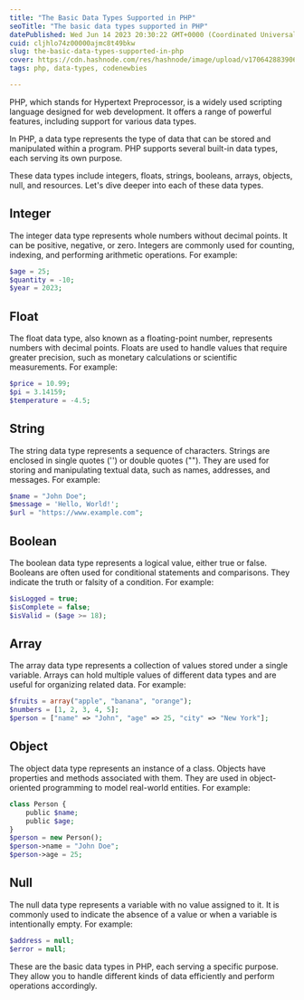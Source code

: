 ```yaml
---
title: "The Basic Data Types Supported in PHP"
seoTitle: "The basic data types supported in PHP"
datePublished: Wed Jun 14 2023 20:30:22 GMT+0000 (Coordinated Universal Time)
cuid: cljhlo74z00000ajmc8t49bkw
slug: the-basic-data-types-supported-in-php
cover: https://cdn.hashnode.com/res/hashnode/image/upload/v1706428839062/fe124e3b-8a38-40c3-9a75-1598fdef45ed.png
tags: php, data-types, codenewbies

---
```


PHP, which stands for Hypertext Preprocessor, is a widely used scripting language designed for web development. It offers a range of powerful features, including support for various data types. 

In PHP, a data type represents the type of data that can be stored and manipulated within a program. PHP supports several built-in data types, each serving its own purpose.

These data types include integers, floats, strings, booleans, arrays, objects, null, and resources. Let's dive deeper into each of these data types.

## Integer

The integer data type represents whole numbers without decimal points. It can be positive, negative, or zero. Integers are commonly used for counting, indexing, and performing arithmetic operations. For example:

```php
$age = 25;
$quantity = -10;
$year = 2023;
```

## Float

The float data type, also known as a floating-point number, represents numbers with decimal points. Floats are used to handle values that require greater precision, such as monetary calculations or scientific measurements. For example:

```php
$price = 10.99;
$pi = 3.14159;
$temperature = -4.5;
```

## String

The string data type represents a sequence of characters. Strings are enclosed in single quotes ('') or double quotes (""). They are used for storing and manipulating textual data, such as names, addresses, and messages. For example:

```php
$name = "John Doe";
$message = 'Hello, World!';
$url = "https://www.example.com";
```

## Boolean

The boolean data type represents a logical value, either true or false. Booleans are often used for conditional statements and comparisons. They indicate the truth or falsity of a condition. For example:

```php
$isLogged = true;
$isComplete = false;
$isValid = ($age >= 18);
```

## Array

The array data type represents a collection of values stored under a single variable. Arrays can hold multiple values of different data types and are useful for organizing related data. For example:

```php
$fruits = array("apple", "banana", "orange");
$numbers = [1, 2, 3, 4, 5];
$person = ["name" => "John", "age" => 25, "city" => "New York"];
```

## Object

The object data type represents an instance of a class. Objects have properties and methods associated with them. They are used in object-oriented programming to model real-world entities. For example:

```php
class Person {
    public $name;
    public $age;
}
$person = new Person();
$person->name = "John Doe";
$person->age = 25;
```

## Null

The null data type represents a variable with no value assigned to it. It is commonly used to indicate the absence of a value or when a variable is intentionally empty. For example:

```php
$address = null;
$error = null;
```

These are the basic data types in PHP, each serving a specific purpose. They allow you to handle different kinds of data efficiently and perform operations accordingly.